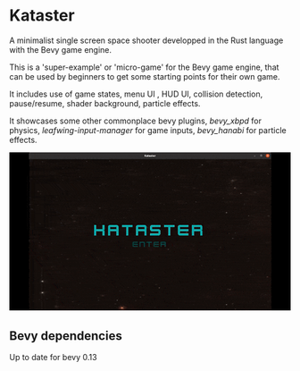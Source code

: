 # Kataster
A minimalist single screen space shooter developped in the Rust language with the Bevy game engine.

This is a 'super-example' or 'micro-game' for the Bevy game engine, that can be used by beginners to get some starting points for their own game.

It includes use of game states, menu UI , HUD UI, collision detection, pause/resume, shader background, particle effects.

It showcases some other commonplace bevy plugins, _bevy_xbpd_ for physics, _leafwing-input-manager_ for game inputs, _bevy_hanabi_ for particle effects. 


![](media/Kataster_demo.gif)

## Bevy dependencies

Up to date for bevy 0.13